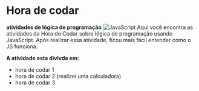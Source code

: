 # Hora de codar 
**atividades de lógica de programação**
<img  src="https://img.shields.io/badge/JavaScript-F7DF1E?style=for-the-badge&logo=javascript&logoColor=black" alt="JavaScript" title="JavaScript">
Aqui você encontra as atividades da Hora de Codar sobre lógica de programação usando JavaScript. Após realizar essa atividade, ficou mais fácil entender como o JS funciona.

**A atividade esta divivda em:**
- hora de codar 1
- hora de codar 2 (realizei uma calculadora)
- hora de codar 3

  
